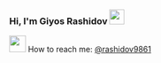 ### Hi, I'm  Giyos Rashidov <img src="https://media.giphy.com/media/hvRJCLFzcasrR4ia7z/giphy.gif" width="27px">

<img src="https://i.pinimg.com/originals/9b/97/87/9b9787fb5209b99c3207554a341e3f32.png" width="30px" > How to reach me: [@rashidov9861](https://instagram.com/rashidov9861)
